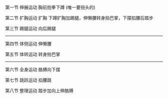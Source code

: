 第一节 伸展运动 胸前抱拳下蹲 (唯一要扭头的)

第二节 扩胸运动 扩胸         下蹲扩胸加踢腿，伸懒腰转身拍巴掌，下摆掐腰后踏步

第三节 踢腿运动 向后踢腿

---------------------------

第四节 体侧运动 伸懒腰

第五节 体转运动   转身拍巴掌

---------------------------

第六节 全身运动  胳膊向下摆

第七节 跳跃运动   掐腰跳

第八节 整理运动  踏步加向上伸胳膊